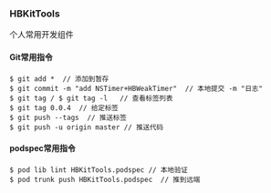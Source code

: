 ### HBKitTools
个人常用开发组件

#### Git常用指令

```objc
$ git add *  // 添加到暂存
$ git commit -m "add NSTimer+HBWeakTimer"  // 本地提交 -m "日志"       
$ git tag / $ git tag -l   // 查看标签列表
$ git tag 0.0.4  // 给定标签
$ git push --tags  // 推送标签
$ git push -u origin master // 推送代码
```
#### podspec常用指令

```objc
$ pod lib lint HBKitTools.podspec // 本地验证
$ pod trunk push HBKitTools.podspec  // 推到远端
```
